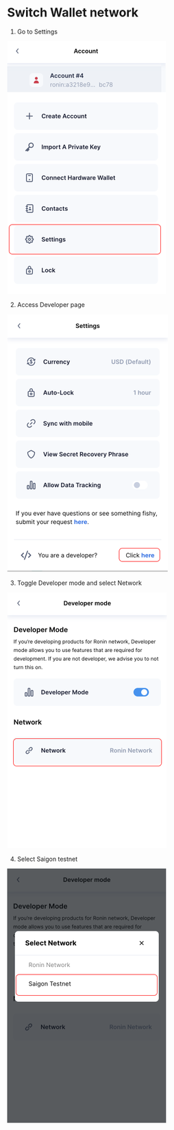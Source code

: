 # Switch Wallet network

1. Go to Settings

![Wallet Settings](<./wallet/wallet-1.png>)

2. Access Developer page

![Wallet Developer page](<./wallet/wallet-2.png>)

3. Toggle Developer mode and select Network

![Select Network](<./wallet/wallet-3.png>)

4. Select Saigon testnet

![Select Network](<./wallet/wallet-4.png>)
